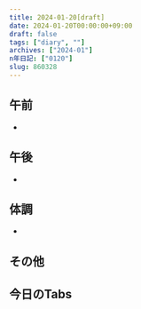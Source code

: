 ```yaml
---
title: 2024-01-20[draft]
date: 2024-01-20T00:00:00+09:00
draft: false
tags: ["diary", ""]
archives: ["2024-01"]
n年日記: ["0120"]
slug: 860328
---
```

## 午前
- 
## 午後
- 
## 体調
- 
## その他
## 今日のTabs